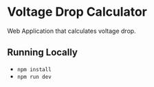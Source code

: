 # Voltage Drop Calculator

Web Application that calculates voltage drop.

## Running Locally
- `npm install`
- `npm run dev`
